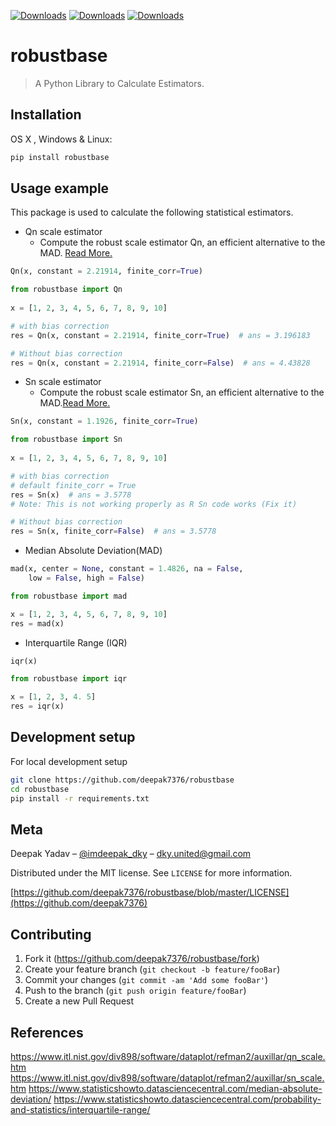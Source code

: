 [![Downloads](https://pepy.tech/badge/robustbase)](https://pepy.tech/project/robustbase)
[![Downloads](https://pepy.tech/badge/robustbase/month)](https://pepy.tech/project/robustbase/month)
[![Downloads](https://pepy.tech/badge/robustbase/week)](https://pepy.tech/project/robustbase/week)
# robustbase
> A Python Library to Calculate Estimators.

## Installation

OS X , Windows & Linux:

```sh
pip install robustbase
```
## Usage example

This package is used to calculate the following statistical estimators.

* Qn scale estimator
    * Compute the robust scale estimator Qn, an efficient alternative to the MAD. [Read More.](https://rdrr.io/rforge/robustbase/man/Qn.html)
```python
Qn(x, constant = 2.21914, finite_corr=True)
```

```python
from robustbase import Qn
  
x = [1, 2, 3, 4, 5, 6, 7, 8, 9, 10]

# with bias correction
res = Qn(x, constant = 2.21914, finite_corr=True)  # ans = 3.196183

# Without bias correction
res = Qn(x, constant = 2.21914, finite_corr=False)  # ans = 4.43828

```

* Sn scale estimator
    * Compute the robust scale estimator Sn, an efficient alternative to the MAD.[Read More.](https://rdrr.io/rforge/robustbase/man/Sn.html)

```python
Sn(x, constant = 1.1926, finite_corr=True)

```

```python
from robustbase import Sn
  
x = [1, 2, 3, 4, 5, 6, 7, 8, 9, 10]

# with bias correction
# default finite_corr = True
res = Sn(x)  # ans = 3.5778 
# Note: This is not working properly as R Sn code works (Fix it)

# Without bias correction
res = Sn(x, finite_corr=False)  # ans = 3.5778

```

* Median Absolute Deviation(MAD)

```python
mad(x, center = None, constant = 1.4826, na = False,
    low = False, high = False)
```

```python
from robustbase import mad

x = [1, 2, 3, 4, 5, 6, 7, 8, 9, 10]
res = mad(x)

```
* Interquartile Range (IQR)

```python
iqr(x)
```

```python
from robustbase import iqr

x = [1, 2, 3, 4. 5]
res = iqr(x)
```

## Development setup

For local development setup

```sh
git clone https://github.com/deepak7376/robustbase
cd robustbase
pip install -r requirements.txt
```

## Meta

Deepak Yadav – [@imdeepak_dky](https://twitter.com/imdeepak_dky) – dky.united@gmail.com

Distributed under the MIT license. See ``LICENSE`` for more information.

[https://github.com/deepak7376/robustbase/blob/master/LICENSE](https://github.com/deepak7376)

## Contributing

1. Fork it (<https://github.com/deepak7376/robustbase/fork>)
2. Create your feature branch (`git checkout -b feature/fooBar`)
3. Commit your changes (`git commit -am 'Add some fooBar'`)
4. Push to the branch (`git push origin feature/fooBar`)
5. Create a new Pull Request

## References
https://www.itl.nist.gov/div898/software/dataplot/refman2/auxillar/qn_scale.htm
https://www.itl.nist.gov/div898/software/dataplot/refman2/auxillar/sn_scale.htm
https://www.statisticshowto.datasciencecentral.com/median-absolute-deviation/
https://www.statisticshowto.datasciencecentral.com/probability-and-statistics/interquartile-range/